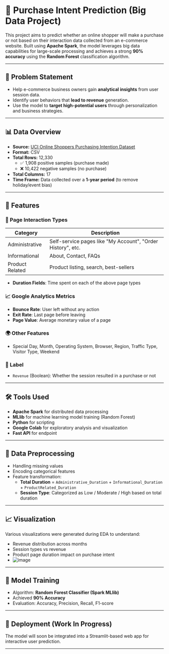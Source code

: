 # 🛒 Purchase Intent Prediction (Big Data Project)

This project aims to predict whether an online shopper will make a purchase or not based on their interaction data collected from an e-commerce website. Built using **Apache Spark**, the model leverages big data capabilities for large-scale processing and achieves a strong **90% accuracy** using the **Random Forest** classification algorithm.

---

## 🧠 Problem Statement

- Help e-commerce business owners gain **analytical insights** from user session data.
- Identify user behaviors that **lead to revenue** generation.
- Use the model to **target high-potential users** through personalization and business strategies.

---

## 📊 Data Overview

- **Source:** [UCI Online Shoppers Purchasing Intention Dataset](https://archive.ics.uci.edu/dataset/468/online+shoppers+purchasing+intention+dataset)
- **Format:** CSV
- **Total Rows:** 12,330  
  - ✅ 1,908 positive samples (purchase made)  
  - ❌ 10,422 negative samples (no purchase)
- **Total Columns:** 17
- **Time Frame:** Data collected over a **1-year period** (to remove holiday/event bias)

---

## 🧾 Features

### 🧩 Page Interaction Types
| Category       | Description |
|----------------|-------------|
| Administrative | Self-service pages like "My Account", "Order History", etc. |
| Informational  | About, Contact, FAQs |
| Product Related| Product listing, search, best-sellers |

- **Duration Fields**: Time spent on each of the above page types

### 📈 Google Analytics Metrics
- **Bounce Rate**: User left without any action  
- **Exit Rate**: Last page before leaving  
- **Page Value**: Average monetary value of a page

### 🌍 Other Features
- Special Day, Month, Operating System, Browser, Region, Traffic Type, Visitor Type, Weekend

### 🎯 Label
- `Revenue` (Boolean): Whether the session resulted in a purchase or not

---

## 🛠 Tools Used

- **Apache Spark** for distributed data processing
- **MLlib** for machine learning model training (Random Forest)
- **Python** for scripting
- **Google Colab** for exploratory analysis and visualization
- **Fast API** for endpoint

---

## 🔄 Data Preprocessing

- Handling missing values
- Encoding categorical features
- Feature transformation:
  - **Total Duration** = `Administrative_Duration` + `Informational_Duration` + `ProductRelated_Duration`
  - **Session Type**: Categorized as Low / Moderate / High based on total duration

---

## 📈 Visualization

Various visualizations were generated during EDA to understand:

- Revenue distribution across months
- Session types vs revenue
- Product page duration impact on purchase intent
- ![image](https://github.com/user-attachments/assets/92ca6b27-7a74-4d9f-959e-420668a8412f)


---

## 🧪 Model Training

- Algorithm: **Random Forest Classifier (Spark MLlib)**
- Achieved **90% Accuracy**
- Evaluation: Accuracy, Precision, Recall, F1-score

---

## 🚀 Deployment (Work In Progress)

The model will soon be integrated into a Streamlit-based web app for interactive user prediction.  

---
